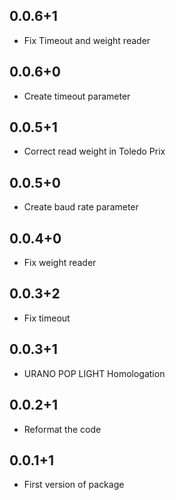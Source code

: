 ## 0.0.6+1
* Fix Timeout and weight reader 
 
## 0.0.6+0
* Create timeout parameter

## 0.0.5+1
* Correct read weight in Toledo Prix

## 0.0.5+0
* Create baud rate parameter

## 0.0.4+0
* Fix weight reader

## 0.0.3+2
* Fix timeout 

## 0.0.3+1
* URANO POP LIGHT Homologation 

## 0.0.2+1
* Reformat the code

## 0.0.1+1
* First version of package
